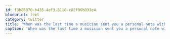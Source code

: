 ```yaml
---
id: f3b86370-b435-4ef3-8110-c82f06b033e4
blueprint: text
category: twitter
title: 'When was the last time a musician sent you a personal note with your cd order? #legionofgreenmen #doingitright http://twitpic.com/24rwpy'
caption: 'When was the last time a musician sent you a personal note with your cd order? <span class="hashtag hashtag_local">#<a href="http://tweettemp.darylchymko.ca/?tag=legionofgreenmen">legionofgreenmen</a> <span class="hashtag hashtag_local">#<a href="http://tweettemp.darylchymko.ca/?tag=doingitright">doingitright</a> http://twitpic.com/24rwpy'
---
```

